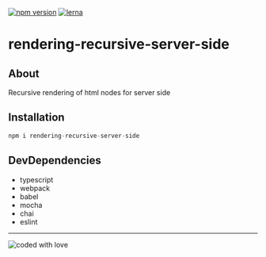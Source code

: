 [![npm version](https://badge.fury.io/js/rendering-recursive-server-side.svg)](https://badge.fury.io/js/rendering-recursive-server-side)
[![lerna](https://img.shields.io/static/v1?label=maintained%20with&message=lerna&color=a53860)](https://lerna.js.org/)


# rendering-recursive-server-side

## About

Recursive rendering of html nodes for server side

## Installation

```javascript
npm i rendering-recursive-server-side
```

## DevDependencies

* typescript
* webpack
* babel
* mocha
* chai
* eslint

---
![coded with love](https://img.shields.io/static/v1?label=coded%20with&message=love&color=a53860)